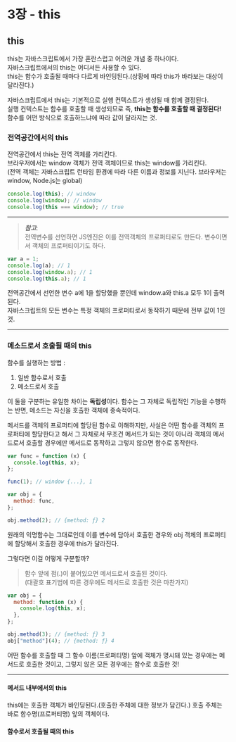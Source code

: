 # 3장 - this

## this

this는 자바스크립트에서 가장 혼란스럽고 어려운 개념 중 하나이다.  
자바스크립트에서의 this는 어디서든 사용할 수 있다.  
this는 함수가 호출될 때마다 다르게 바인딩된다.(상황에 따라 this가 바라보는 대상이 달라진다.)

자바스크립트에서 this는 기본적으로 실행 컨텍스트가 생성될 때 함께 결정된다.  
실행 컨텍스트는 함수를 호출할 때 생성되므로 즉, **this는 함수를 호출할 때 결정된다!**  
함수를 어떤 방식으로 호출하느냐에 따라 값이 달라지는 것.

### 전역공간에서의 this

전역공간에서 this는 전역 객체를 가리킨다.  
브라우저에서는 window 객체가 전역 객체이므로 this는 window를 가리킨다.  
(전역 객체는 자바스크립트 런타임 환경에 따라 다른 이름과 정보를 지닌다. 브라우저는 window, Node.js는 global)

```javascript
console.log(this); // window
console.log(window); // window
console.log(this === window); // true
```

---

> **_참고_**:  
> 전역변수를 선언하면 JS엔진은 이를 전역객체의 프로퍼티로도 만든다. 변수이면서 객체의 프로퍼티이기도 하다.

```javascript
var a = 1;
console.log(a); // 1
console.log(window.a); // 1
console.log(this.a); // 1
```

전역공간에서 선언한 변수 a에 1을 할당했을 뿐인데 window.a와 this.a 모두 1이 출력된다.  
자바스크립트의 모든 변수는 특정 객체의 프로퍼티로서 동작하기 때문에 전부 값이 1인 것.

---

### 메소드로서 호출될 때의 this

함수를 실행하는 방법 :

1. 일반 함수로서 호출
2. 메소드로서 호출

이 둘을 구분하는 유일한 차이는 **독립성**이다.
함수는 그 자체로 독립적인 기능을 수행하는 반면, 메소드는 자신을 호출한 객체에 종속적이다.

메서드를 객체의 프로퍼티에 할당된 함수로 이해하지만, 사실은 어떤 함수를 객체의 프로퍼티에 할당한다고 해서 그 자체로서 무조건 메서드가 되는 것이 아니라 객체의 메서드로서 호출할 경우에만 메서드로 동작하고 그렇지 않으면 함수로 동작한다.

```javascript
var func = function (x) {
  console.log(this, x);
};

func(1); // window {...}, 1

var obj = {
  method: func,
};

obj.method(2); // {method: ƒ} 2
```

원래의 익명함수는 그대로인데 이를 변수에 담아서 호출한 경우와 obj 객체의 프로퍼티에 할당해서 호출한 경우에 this가 달라진다.

그렇다면 이걸 어떻게 구분할까?

> 함수 앞에 점(.)이 붙어있으면 메서드로서 호출된 것이다.  
> (대괄호 표기법에 따른 경우에도 메서드로 호출한 것은 마찬가지)

```javascript
var obj = {
  method: function (x) {
    console.log(this, x);
  },
};

obj.method(3); // {method: ƒ} 3
obj["method"](4); // {method: ƒ} 4
```

어떤 함수를 호출할 때 그 함수 이름(프로퍼티명) 앞에 객체가 명시돼 있는 경우에는 메서드로 호출한 것이고, 그렇지 않은 모든 경우에는 함수로 호출한 것!

---

#### 메서드 내부에서의 this

this에는 호출한 객체가 바인딩된다.(호출한 주체에 대한 정보가 담긴다.)
호출 주체는 바로 함수명(프로퍼티명) 앞의 객체이다.

#### 함수로서 호출될 때의 this
